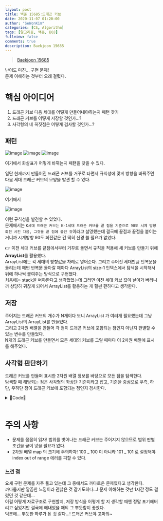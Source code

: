```yaml
---
layout: post
title: 백준 15685:드래곤 커브
date: 2020-11-07 01:20:00
author: "SeWonKim"
categories: [CS, Algorithm]
tags: [알고리즘, 백준, BOJ]
fullview: false
comments: true
description: Baekjoon 15685
---
```


> [Baekjoon 15685](https://www.acmicpc.net/problem/15685)

난이도 미친... 구현 문제!  
문제 이해하는 것부터 오래 걸렸다.

# 핵심 아이디어

1. 드래곤 커브 다음 세대를 어떻게 만들어내야하는지 패턴 찾기
2. 드래곤 커브를 어떻게 저장할 것인가...?
3. 사각형의 네 꼭짓점은 어떻게 검사할 것인가...?

## 패턴

![image](https://user-images.githubusercontent.com/30452963/98390055-3e767300-2098-11eb-9508-56dd4e0b1681.png)
![image](https://user-images.githubusercontent.com/30452963/98390098-49310800-2098-11eb-9866-9c941a22db7c.png)
![image](https://user-images.githubusercontent.com/30452963/98390127-4e8e5280-2098-11eb-94c2-e26335cc571f.png)

여기에서 화살표가 어떻게 바뀌는지 패턴을 찾을 수 있다.

일단 현재까지 만들어진 드래곤 커브를 거꾸로 타면서 규칙성에 맞게 방향을 바꿔주면 다음 세대 드래곤 커브의 모양을 발견 할 수 있다.

![image](https://user-images.githubusercontent.com/30452963/98390718-1a676180-2099-11eb-8a88-b459ef8a5611.png)

여기에서

![image](https://user-images.githubusercontent.com/30452963/98390799-3539d600-2099-11eb-8cb7-d08ffa26d7c4.png)

이런 규칙성을 발견할 수 있었다.  
문제에서는 `K세대 드래곤 커브는 K-1세대 드래곤 커브를 끝 점을 기준으로 90도 시계 방향 회전 시킨 다음, 그것을 끝 점에 붙인 것`이라고 설명했는데 결국에 끝점과 끝점을 붙이는 거니까 시계방향 90도 회전같은 건 딱히 신경 쓸 필요가 없었다.

👉 이전 세대 커브를 끝점에서부터 거꾸로 돌면서 규칙을 적용해 새 커브를 만들기 위해 **ArrayList**를 활용했다.  
ArrayList에는 각 세대의 방향값을 차례로 넣어준다. 그리고 주어진 세대만큼 반복문을 돌리는데 매번 반복문 돌아갈 때마다 ArrayList의 size-1 인덱스에서 탐색을 시작해서 뒤에 하나씩 붙여주는 방식으로 구현했다.  
처음에는 stack을 써야한다고 생각했었는데 그러면 이전 세대 커브 값이 날아가 버리니까 상당히 귀찮게 되어서 ArrayList를 활용하는 게 훨씬 편하다고 생각한다.

## 저장

주어지는 드래곤 커브의 개수가 N개이다 보니 ArrayList 가 여러개 필요했는데 그냥 ArrayList의 ArrayList를 만들었다.  
그리고 2차원 배열을 만들어 각 점이 드래곤 커브에 포함되는 점인지 아닌지 판별할 수 있는 변수를 만들었다.  
N개의 드래곤 커브를 만들면서 모든 세대의 커브를 그릴 때마다 이 2차원 배열에 표시를 해주었다.

## 사각형 판단하기

드래곤 커브를 만들며 표시한 2차원 배열 정보를 바탕으로 모든 점을 탐색한다.  
탐색할 때 해당되는 점은 사각형의 좌상단 기준이라고 잡고, 기준을 중심으로 우측, 하단, 우하단 점이 드래곤 커브에 포함되는 점인지 검사한다.









<details>
<summary>🍁Code🍁</summary>
<div markdown="1">

```java
import java.io.BufferedReader;
import java.io.InputStreamReader;
import java.util.ArrayList;
import java.util.StringTokenizer;

public class Main {

    /*
     * 1. 90도 회전 (현재+1)%4
     * 0 > 1
     * 1 > 2
     * 2 > 3
     * 3 > 0
     *
     * 2. 현재 세대 거꾸로 돌면서 90도 회전한 정보를 이어 붙인다
     * 3. 입력받은 세대만큼 1, 2 반복
     *
     * 사각형 꼭지점 탐색
     * 4. 찾은 드래곤커브를 2차원 배열에 표시
     * 5. 2차원 배열 탐색 (점마다 4꼭지점 탐색) (기준: 좌상단 꼭짓점임)
     *
     * */

    // x: col, y: row
    static boolean[][] map;
    static int[][] dir = { {1,0}, {0, -1}, {-1, 0} , {0, 1} };
    public static void main(String[] args) throws Exception {
    	BufferedReader br = new BufferedReader(new InputStreamReader(System.in));
    	StringTokenizer st = null;
    	int N = Integer.parseInt(br.readLine());

    	int[][] info = new int[N][4];	// 0: col , 1: row, 2:direction, 3:generation
    	for (int i = 0; i < N; i++) {
    		st = new StringTokenizer(br.readLine(), " ");
    		info[i][0] = Integer.parseInt(st.nextToken());
    		info[i][1] = Integer.parseInt(st.nextToken());
    		info[i][2] = Integer.parseInt(st.nextToken());
    		info[i][3] = Integer.parseInt(st.nextToken());
    	}

    	// 드래곤 커브 만들기
    	ArrayList<ArrayList<Integer> > list = new ArrayList<ArrayList<Integer> >(N);
    	map = new boolean[101][101];	// 드래곤커브를 2차원 배열에 표시할 것임
    	for (int i = 0; i < N; i++) {
    		list.add(new ArrayList<Integer>());
    		list.get(i).add(info[i][2]);	// 시작점 추가
    		map[info[i][0]][info[i][1]] = true;

    		int x = info[i][0] + dir[info[i][2]][0];
    		int y = info[i][1] + dir[info[i][2]][1];
    		map[x][y] = true;

    		for (int g = 0; g < info[i][3]; g++) {
    			int size = list.get(i).size();	// 현재 세대 사이즈

    			// 거꾸로 돌면서 정보 이어붙이기
    			for (int idx = size-1; idx >= 0; idx--) {
    				int newDir = (list.get(i).get(idx)+1)%4;
    				list.get(i).add(newDir);

    				// 드래곤 커브 좌표 표시
    				x += dir[newDir][0];
    				y += dir[newDir][1];
    				map[x][y] = true;

    			}
    		}
    	}

    	int cnt = 0;
    	for (int r = 0; r < 100; r++) {
    		for (int c = 0; c < 100; c++) {
    			if(map[r][c] && check(r, c)) cnt++;
    		}
    	}
    	System.out.println(cnt);
    }

    private static boolean check(int r, int c) {
    	// 기준: 좌상단 꼭짓점
    	int[][] d = { {1, 0}, {0, 1}, {1,1} };
    	for(int i=0; i<3; i++){
    		int nr = r + d[i][0];
    		int nc = c + d[i][1];

    		if(!map[nr][nc]) return false;
    	}

    	return true;
    }

}
```

</div>
</details>
　    
　     
　      
       
# 주의 사항

- 문제를 꼼꼼히 읽자! 범위를 벗어나는 드래곤 커브는 주어지지 않으므로 범위 판별 조건을 굳이 넣을 필요가 없다.
- 2차원 배열 map 의 크기에 주의하자! 100 _ 100 이 아니라 101 _ 101 로 설정해야 index out of range 에러를 피할 수 있다.

### 느낀 점

요새 구현 문제를 자주 풀고 있는데 그 중에서도 까다로운 문제였다고 생각한다.  
까다롭지만 깔끔한 느낌이라 괜찮은 것 같기도하다...! 문제 이해하는 것만 1시간 정도 걸렸던 것 같은데...  
이걸 어떻게 자료구조로 구현할지, 저장 방식을 어떻게 할 지 생각할 때엔 정말 포기해버리고 싶었지만 결국에 해내었을 때의 그 뿌듯함이 좋았다.  
덕분에... 뿌듯한 하루가 된 것 같다...! 드래곤 커브야 고마워~
